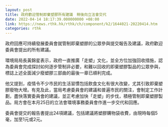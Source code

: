 ```yaml
---
layout: post
title: 政府歡迎管制即棄塑膠所有建議　稍後向立法會交代
date: 2022-04-14 18:17:39.000000000 +08:00
link: https://news.rthk.hk/rthk/ch/component/k2/1644021-20220414.htm
categories: rthk
---
```


政府回應可持續發展委員會就管制即棄塑膠的公眾參與提交報告及建議，政府歡迎委員會提出的所有建議。

環境局局長黃錦星表示，政府一直推廣「走塑」文化，並全方位加強回收措施，認為委員會完成探討如何逐步管制非必要，和難以回收的即棄塑膠製品的公眾參與，標誌上述全面減少廢塑膠三部曲的最後一章已順利完成。

他又提到，疫情令不少市民的生活習慣包括飲食文化有很大改變，尤其引致即棄塑膠廢物大增。有見及此，當局考慮委員會的建議和普遍市民的關注，會制定工作計劃，盡快落實委員會的建議，並正考慮加快「走塑」的步伐，積極管制即棄塑膠製品。局方會在本月25日的立法會環境事務委員會作進一步交代和回應。
 
委員會提交的報告書提出24項建議，包括建議將塑膠購物袋收費，由現時每個5毫，加至1元或2元。
